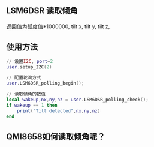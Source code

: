 ## LSM6DSR 读取倾角
返回值为弧度值*1000000, tilt x, tilt y, tilt z,

## 使用方法
 
```lua
// 设置I2C, port=2
user.setup_I2C(2) 

// 配置轮询方式
user.LSM6DSR_polling_begin();

// 读取倾角的数值
local wakeup,nx,ny,nz = user.LSM6DSR_polling_check();
if wakeup == 1 then
    print("Tilt detected",nx,ny,nz)
end
```

## QMI8658如何读取倾角呢？




